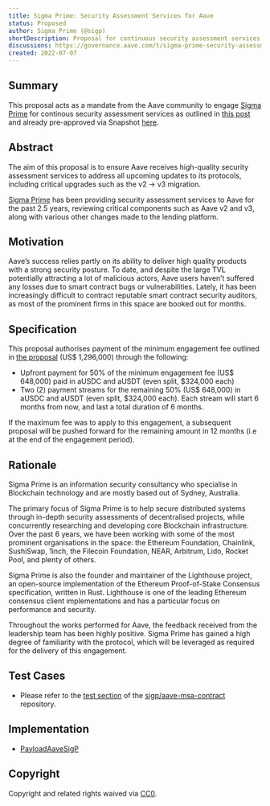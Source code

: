 ```yaml
---
title: Sigma Prime: Security Assessment Services for Aave
status: Proposed
author: Sigma Prime (@sigp)
shortDescription: Proposal for continuous security assessment services from Sigma Prime
discussions: https://governance.aave.com/t/sigma-prime-security-assessment-services-for-aave/8518
created: 2022-07-07
---
```


## Summary

This proposal acts as a mandate from the Aave community to engage [Sigma Prime](https://sigmaprime.io) for continous security assessment services as outlined in [this post](https://governance.aave.com/t/sigma-prime-security-assessment-services-for-aave/8518) and already pre-approved via Snapshot [here](https://snapshot.org/#/aave.eth/proposal/0xf4d2d4c89e29cd11472d5b86f013cb0995952b96099ced35eb91a03e99fbb5cf).


## Abstract

The aim of this proposal is to ensure Aave receives high-quality security assessment services to address all upcoming updates to its protocols, including critical upgrades such as the v2 → v3 migration.

[Sigma Prime](https://sigmaprime.io) has been providing security assessment services to Aave for the past 2.5 years, reviewing critical components such as Aave v2 and v3, along with various other changes made to the lending platform.

## Motivation

Aave’s success relies partly on its ability to deliver high quality products with a strong security posture. To date, and despite the large TVL potentially attracting a lot of malicious actors, Aave users haven’t suffered any losses due to smart contract bugs or vulnerabilities. Lately, it has been increasingly difficult to contract reputable smart contract security auditors, as most of the prominent firms in this space are booked out for months.


## Specification

This proposal authorises payment of the minimum engagement fee outlined in [the proposal](https://governance.aave.com/t/sigma-prime-security-assessment-services-for-aave/8518) (US$ 1,296,000) through the following:
- Upfront payment for 50% of the minimum engagement fee (US$ 648,000) paid in aUSDC and aUSDT (even split, $324,000 each)
- Two (2) payment streams for the remaining 50% (US$ 648,000) in aUSDC and aUSDT (even split, $324,000 each). Each stream will start 6 months from now, and last a total duration of 6 months.

If the maximum fee was to apply to this engagement, a subsequent proposal will be pushed forward for the remaining amount in 12 months (i.e at the end of the engagement period).


## Rationale

Sigma Prime is an information security consultancy who specialise in Blockchain technology and are mostly based out of Sydney, Australia.

The primary focus of Sigma Prime is to help secure distributed systems through in-depth security assessments of decentralised projects, while concurrently researching and developing core Blockchain infrastructure. Over the past 6 years, we have been working with some of the most prominent organisations in the space: the Ethereum Foundation, Chainlink, SushiSwap, 1inch, the Filecoin Foundation, NEAR, Arbitrum, Lido, Rocket Pool, and plenty of others.

Sigma Prime is also the founder and maintainer of the Lighthouse project, an open-source implementation of the Ethereum Proof-of-Stake Consensus specification, written in Rust. Lighthouse is one of the leading Ethereum consensus client implementations and has a particular focus on performance and security.

Throughout the works performed for Aave, the feedback received from the leadership team has been highly positive. Sigma Prime has gained a high degree of familiarity with the protocol, which will be leveraged as required for the delivery of this engagement.

## Test Cases

- Please refer to the [test section](https://github.com/sigp/aave-msa-contract/src/tests/) of the [sigp/aave-msa-contract](https://https://github.com/sigp/aave-msa-contract) repository.

## Implementation

- [PayloadAaveSigP](https://etherscan.io/address/<CONTRACT_ADDRESS>#code)

## Copyright

Copyright and related rights waived via [CC0](https://creativecommons.org/publicdomain/zero/1.0/).
